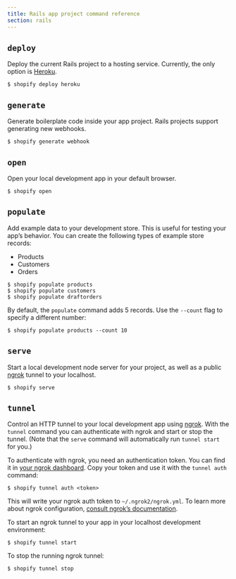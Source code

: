 ```yaml
---
title: Rails app project command reference
section: rails
---
```


## `deploy`

Deploy the current Rails project to a hosting service. Currently, the only option is [Heroku](https://www.heroku.com).

```console
$ shopify deploy heroku
```

## `generate`

Generate boilerplate code inside your app project. Rails projects support generating new webhooks.

```console
$ shopify generate webhook
```

## `open`

Open your local development app in your default browser.

```console
$ shopify open
```

## `populate`

Add example data to your development store. This is useful for testing your app’s behavior. You can create the following types of example store records:

- Products
- Customers
- Orders

```console
$ shopify populate products
$ shopify populate customers
$ shopify populate draftorders
```

By default, the `populate` command adds 5 records. Use the `--count` flag to specify a different number:

```console
$ shopify populate products --count 10
```

## `serve`

Start a local development node server for your project, as well as a public [ngrok](https://ngrok.com/) tunnel to your localhost.

```console
$ shopify serve
```

## `tunnel`

Control an HTTP tunnel to your local development app using [ngrok](https://ngrok.com). With the `tunnel` command you can authenticate with ngrok and start or stop the tunnel. (Note that the `serve` command will automatically run `tunnel start` for you.)

To authenticate with ngrok, you need an authentication token. You can find it in [your ngrok dashboard](https://dashboard.ngrok.com/auth/your-authtoken). Copy your token and use it with the `tunnel auth` command:

```console
$ shopify tunnel auth <token>
```

This will write your ngrok auth token to `~/.ngrok2/ngrok.yml`. To learn more about ngrok configuration, [consult ngrok’s documentation](https://ngrok.com/docs#config).

To start an ngrok tunnel to your app in your localhost development environment:

```console
$ shopify tunnel start
```

To stop the running ngrok tunnel:

```console
$ shopify tunnel stop
```
